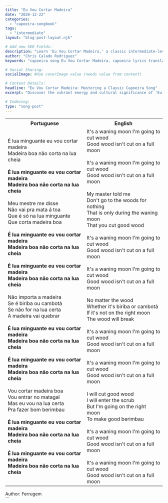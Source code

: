 ```yaml
---
title: "Eu Vou Cortar Madeira"
date: "2020-12-22"
categories:
  - "capoeira-songbook"
tags:
  - "intermediate"
layout: "blog-post-layout.njk"

# Add new SEO Fields:
description: "Learn 'Eu Vou Cortar Madeira,' a classic intermediate-level Capoeira song. Lyrics, translation, and cultural context included."
author: "Chris Calado Rodriguez"
keywords: "capoeira song Eu Vou Cortar Madeira, capoeira lyrics translation, intermediate capoeira songs, traditional capoeira music, learn capoeira songs, capoeira song meaning, Afro-Brazilian song lyrics, capoeira songbook"

# Social Sharing:
socialImage: #Use coverImage value (needs value from content)

# Content Details:
headline: "Eu Vou Cortar Madeira: Mastering a Classic Capoeira Song"
excerpt: "Discover the vibrant energy and cultural significance of 'Eu Vou Cortar Madeira,' a captivating Capoeira song that embodies strength, rhythm, and tradition."

# Indexing:
type: "song-post"
---
```



<table class="capoeira-table">
    <tr class="header-row">
        <th>Portuguese</th>
        <th>English</th>
    </tr>
    <tr>
        <td>É lua minguante eu vou cortar madeira<br>
Madeira boa não corta na lua cheia<br><br>
<b>É lua minguante eu vou cortar madeira<br>
Madeira boa não corta na lua cheia</b><br><br>
Meu mestre me disse<br>
Não vai pra mata á toa<br>
Que é só na lua minguante<br>
Que corta madeira boa<br><br>
<b>É lua minguante eu vou cortar madeira<br>
Madeira boa não corta na lua cheia<br><br>
É lua minguante eu vou cortar madeira<br>
Madeira boa não corta na lua cheia</b><br><br>
Não importa a madeira<br>
Se é biriba ou cambotá<br>
Se não for na lua certa<br>
A madeira vai quebrar<br><br>
<b>É lua minguante eu vou cortar madeira<br>
Madeira boa não corta na lua cheia<br><br>
É lua minguante eu vou cortar madeira<br>
Madeira boa não corta na lua cheia</b><br><br>
Vou cortar madeira boa<br>
Vou entrar no matagal<br>
Mas eu vou na lua certa<br>
Pra fazer bom berimbau<br><br>
<b>É lua minguante eu vou cortar madeira<br>
Madeira boa não corta na lua cheia<br><br>
É lua minguante eu vou cortar madeira<br>
Madeira boa não corta na lua cheia</b></td>
        <td>It's a waning moon I'm going to cut wood<br>
Good wood isn't cut on a full moon<br><br>
It's a waning moon I'm going to cut wood<br>
Good wood isn't cut on a full moon<br><br>
My master told me<br>
Don't go to the woods for nothing<br>
That is only during the waning moon<br>
That you cut good wood<br><br>
It's a waning moon I'm going to cut wood<br>
Good wood isn't cut on a full moon<br><br>
It's a waning moon I'm going to cut wood<br>
Good wood isn't cut on a full moon<br><br>
No matter the wood<br>
Whether it's biriba or cambotá<br>
If it's not on the right moon<br>
The wood will break<br><br>
It's a waning moon I'm going to cut wood<br>
Good wood isn't cut on a full moon<br><br>
It's a waning moon I'm going to cut wood<br>
Good wood isn't cut on a full moon<br><br>
I will cut good wood<br>
I will enter the scrub<br>
But I'm going on the right moon<br>
To make good berimbau<br><br>
It's a waning moon I'm going to cut wood<br>
Good wood isn't cut on a full moon<br><br>
It's a waning moon I'm going to cut wood<br>
Good wood isn't cut on a full moon</td>
    </tr>
</table>
<figcaption>
Author: Ferrugem
</figcaption>
```
